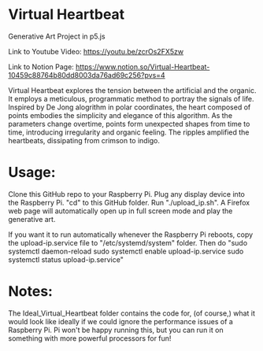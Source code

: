 # Virtual Heartbeat
Generative Art Project in p5.js

Link to Youtube Video: https://youtu.be/zcrOs2FX5zw

Link to Notion Page: https://www.notion.so/Virtual-Heartbeat-10459c88764b80dd8003da76ad69c256?pvs=4

Virtual Heartbeat explores the tension between the artificial and the organic. It employs a meticulous, programmatic method to portray the signals of life. Inspired by De Jong alogrithm in polar coordinates, the heart composed of points embodies the simplicity and elegance of this algorithm. As the parameters change overtime, points form unexpected shapes from time to time, introducing irregularity and organic feeling. The ripples amplified the heartbeats, dissipating from crimson to indigo. 

# Usage:
Clone this GitHub repo to your Raspberry Pi. Plug any display device into the Raspberry Pi.
"cd" to this GitHub folder. Run "./upload_ip.sh".
A Firefox web page will automatically open up in full screen mode and play the generative art.

If you want it to run automatically whenever the Raspberry Pi reboots, copy the upload-ip.service file to "/etc/systemd/system" folder. 
Then do "sudo systemctl daemon-reload
sudo systemctl enable upload-ip.service
sudo systemctl status upload-ip.service"

# Notes:
The Ideal_Virtual_Heartbeat folder contains the code for, (of course,) what it would look like ideally if we could ignore the performance issues of a Raspberry Pi. Pi won't be happy running this, but you can run it on something with more powerful processors for fun!
